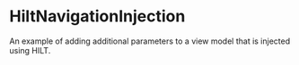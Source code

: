 # HiltNavigationInjection

An example of adding additional parameters to a view model that is injected using HILT.

